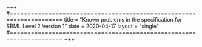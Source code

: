 +++
#=====================================================================
title = "Known problems in the specification for SBML Level 2 Version 1"
date = 2020-04-17 
layout = "single"
#=====================================================================
+++

